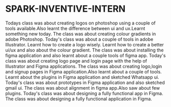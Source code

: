 # SPARK-INVENTIVE-INTERN
Todays class was about creating logos on photoshop using a couple of tools available.Also learnt the difference between ui and ux.Learnt something new today.
The class was about creating colour gradients in adobe Photoshop.
Today's class was about a couple of tools in adobe Illustrator. 
Learnt how to create a logo wisely.
Learnt how to create a better ui/ux and also about the colour gradient.
The class was about installing the figma application and also learnt about a couple tools of figma app.
Today's class was about creating logo page and login page with the help of Illustrator and Figma applications.
The class was about creating logo,login and signup pages in Figma application.Also learnt about a couple of tools.
Learnt about the plugins in Figma application and sketched Whatsapp ui.
Today's class was about prototypes in Figma application and also sketched gmail ui.
The class was about alignment in figma app.Also saw about few plugins.
Today's class was about designing a fully functional app in Figma.
The class was about designing a fully functional application in Figma.
